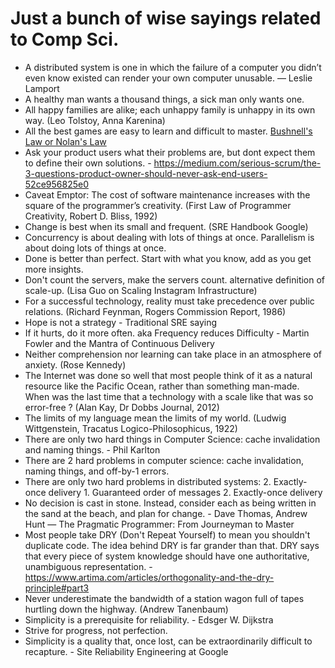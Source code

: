 # Just a bunch of wise sayings related to Comp Sci.
- A distributed system is one in which the failure of a computer you didn’t even know existed can render your own computer unusable. — Leslie Lamport 
- A healthy man wants a thousand things, a sick man only wants one.
- All happy families are alike; each unhappy family is unhappy in its own way. (Leo Tolstoy, Anna Karenina)
- All the best games are easy to learn and difficult to master. [Bushnell's Law or Nolan's Law](https://en.wikipedia.org/wiki/Bushnell%27s_Law)
- Ask your product users what their problems are, but dont expect them to define their own solutions. - https://medium.com/serious-scrum/the-3-questions-product-owner-should-never-ask-end-users-52ce956825e0 
- Caveat Emptor: The cost of software maintenance increases with the square of the programmer’s creativity. (First Law of Programmer Creativity, Robert D. Bliss, 1992)
- Change is best when its small and frequent. (SRE Handbook Google)
- Concurrency is about dealing with lots of things at once. Parallelism is about doing lots of things at once.
- Done is better than perfect. Start with what you know, add as you get more insights.
- Don't count the servers, make the servers count. alternative definition of scale-up. (Lisa Guo on Scaling Instagram Infrastructure)
- For a successful technology, reality must take precedence over public relations. (Richard Feynman, Rogers Commission Report, 1986)
- Hope is not a strategy - Traditional SRE saying
- If it hurts, do it more often. aka Frequency reduces Difficulty - Martin Fowler and the Mantra of Continuous Delivery  
- Neither comprehension nor learning can take place in an atmosphere of anxiety. (Rose Kennedy)
- The Internet was done so well that most people think of it as a natural resource like the Pacific Ocean, rather than something man-made. When was the last time that a technology with a scale like that was so error-free ? (Alan Kay, Dr Dobbs Journal, 2012)
- The limits of my language mean the limits of my world. (Ludwig Wittgenstein, Tracatus Logico-Philosophicus, 1922)
- There are only two hard things in Computer Science: cache invalidation and naming things. - Phil Karlton
- There are 2 hard problems in computer science: cache invalidation, naming things, and off-by-1 errors.
- There are only two hard problems in distributed systems:  2. Exactly-once delivery 1. Guaranteed order of messages 2. Exactly-once delivery
- No decision is cast in stone. Instead, consider each as being written in the sand at the beach, and plan for change. - Dave Thomas, Andrew Hunt — The Pragmatic Programmer: From Journeyman to Master
- Most people take DRY (Don't Repeat Yourself) to mean you shouldn't duplicate code. The idea behind DRY is far grander than that. DRY says that every piece of system knowledge should have one authoritative, unambiguous representation. - https://www.artima.com/articles/orthogonality-and-the-dry-principle#part3
- Never underestimate the bandwidth of a station wagon full of tapes hurtling down the highway. (Andrew Tanenbaum)
- Simplicity is a prerequisite for reliability. - Edsger W. Dijkstra
- Strive for progress, not perfection.
- Simplicity is a quality that, once lost, can be extraordinarily difficult to recapture. - Site Reliability Engineering at Google
